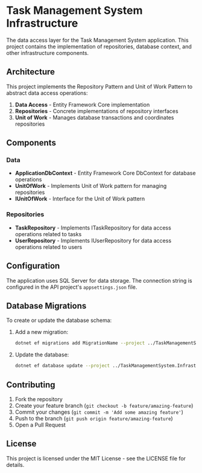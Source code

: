# Task Management System Infrastructure

The data access layer for the Task Management System application. This project contains the implementation of repositories, database context, and other infrastructure components.

## Architecture

This project implements the Repository Pattern and Unit of Work Pattern to abstract data access operations:

1. **Data Access** - Entity Framework Core implementation
2. **Repositories** - Concrete implementations of repository interfaces
3. **Unit of Work** - Manages database transactions and coordinates repositories

## Components

### Data

- **ApplicationDbContext** - Entity Framework Core DbContext for database operations
- **UnitOfWork** - Implements Unit of Work pattern for managing repositories
- **IUnitOfWork** - Interface for the Unit of Work pattern

### Repositories

- **TaskRepository** - Implements ITaskRepository for data access operations related to tasks
- **UserRepository** - Implements IUserRepository for data access operations related to users

## Configuration

The application uses SQL Server for data storage. The connection string is configured in the API project's `appsettings.json` file.

## Database Migrations

To create or update the database schema:

1. Add a new migration:
   ```bash
   dotnet ef migrations add MigrationName --project ../TaskManagementSystem.Infrastructure
   ```

2. Update the database:
   ```bash
   dotnet ef database update --project ../TaskManagementSystem.Infrastructure
   ```

## Contributing

1. Fork the repository
2. Create your feature branch (`git checkout -b feature/amazing-feature`)
3. Commit your changes (`git commit -m 'Add some amazing feature'`)
4. Push to the branch (`git push origin feature/amazing-feature`)
5. Open a Pull Request

## License

This project is licensed under the MIT License - see the LICENSE file for details.
